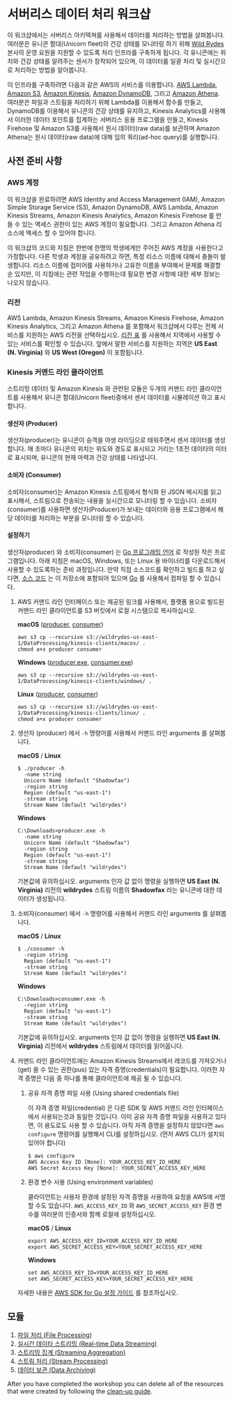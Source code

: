 # 서버리스 데이터 처리 워크샵

이 워크샵에서는 서버리스 아키텍쳐를 사용해서 데이터를 처리하는 방법을 살펴봅니다. 여러분은 유니콘 함대(Unicorn fleet)의 건강 상태를 모니터링 하기 위해 [Wild Rydes](http://www.wildrydes.com/) 본사의 운영 요원을 지원할 수 있도록 처리 인프라를 구축하게 됩니다. 각 유니콘에는 위치와 건강 상태를 알려주는 센서가 장착되어 있으며, 이 데이터를 일괄 처리 및 실시간으로  처리하는 방법을 알아봅니다.

이 인프라를 구축하려면 다음과 같은 AWS의 서비스를 이용합니다. [AWS Lambda](https://aws.amazon.com/lambda/), [Amazon S3](https://aws.amazon.com/s3/), [Amazon Kinesis](https://aws.amazon.com/kinesis/), [Amazon DynamoDB](https://aws.amazon.com/dynamodb/), 그리고 [Amazon Athena](https://aws.amazon.com/athena/). 여러분은 파일과 스트림을 처리하기 위해 Lambda를 이용해서 함수를 만들고, DynamoDB를 이용해서 유니콘의 건강 상태를 유지하고, Kinesis Analytics를 사용해서 이러한 데이터 포인트를 집계하는 서버리스 응용 프로그램을 만들고, Kinesis Firehose 및 Amazon S3를 사용해서 원시 데이터(raw data)를 보관하며 Amazon Athena는 원시 데이터(raw data)에 대해 임의 쿼리(ad-hoc query)를 실행합니다. 

## 사전 준비 사항

### AWS 계정

이 워크샵을 완료하려면 AWS Identity and Access Management (IAM), Amazon Simple Storage Service (S3), Amazon DynamoDB, AWS Lambda, Amazon Kinesis Streams, Amazon Kinesis Analytics, Amazon Kinesis Firehose 를 만들 수 있는 액세스 권한이 있는 AWS 계정이 필요합니다. 그리고 Amazon Athena 리소스에 액세스 할 수 있어야 합니다.

이 워크샵의 코드와 지침은 한번에 한명의 학생에게만 주어진 AWS 계정을 사용한다고 가정합니다. 다른 학생과 계정을 공유하려고 하면, 특정 리소스 이름에 대해서 충돌이 발생합니다. 리소스 이름에 접미어를 사용하거나 고유한 이름을 부여해서 문제를 해결할 순 있지만, 이 지침에는 관련 작업을 수행하는데 필요한 변경 사항에 대한 세부 정보는 나오지 않습니다.

### 리전

AWS Lambda, Amazon Kinesis Streams, Amazon Kinesis Firehose, Amazon Kinesis Analytics, 그리고 Amazon Athena 를 포함해서 워크샵에서 다루는 전체 서비스를 지원하는 AWS 리전을 선택하십시오. [리전 표][region-table] 를 사용해서 지역에서 사용할 수 있는 서비스를 확인할 수 있습니다. 앞에서 말한 서비스를 지원하는 지역은 **US East (N. Virginia)** 와 **US West (Oregon)** 이 포함됩니다.

### Kinesis 커맨드 라인 클라이언트

스트리밍 데이터 및 Amazon Kinesis 와 관련된 모듈은 두개의 커맨드 라인 클라이언트를 사용해서 유니콘 함대(Unicorn fleet)중에서 센서 데이터를 시뮬레이션 하고 표시합니다.

#### 생산자 (Producer)

생산자(producer)는 유니콘이 승객을 야생 라이딩으로 태워주면서 센서 데이터를 생성합니다. 매 초마다 유니콘의 위치는 위도와 경도로 표시되고 거리는 1초전 데이타의 미터로 표시되며, 유니콘의 현재 마력과 건강 상태를 나타냅니다.

#### 소비자 (Consumer)

소비자(consumer)는 Amazon Kinesis 스트림에서 형식화 된 JSON 메시지를 읽고 표시해서, 스트림으로 전송되는 내용을 실시간으로 모니터링 할 수 있습니다. 소비자(consumer)를 사용하면 생산자(Producer)가 보내는 데이터와 응용 프로그램에서 해당 데이터를 처리하는 부분을 모니터링 할 수 있습니다.

#### 설정하기

생산자(producer) 와 소비자(consumer) 는 [Go 프로그래밍 언어][go] 로 작성된 작은 프로그램입니다. 아래 지침은 macOS, Windows, 또는 Linux 용 바이너리를 다운로드해서 사용할 수 있도록하는 준비 과정입니다. 만약 직접 소스코드를 확인하고 빌드를 하고 싶다면, [소스 코드][client-src] 는 이 저장소에 포함되어 있으며 [Go][go] 를 사용해서 컴파일 할 수 있습니다.


1. AWS 커맨드 라인 인터페이스 또는 제공된 링크를 사용해서, 플랫폼 용으로 빌드된 커맨드 라인 클라이언트를 S3 버킷에서 로컬 시스템으로 복사하십시오.

	**macOS** ([producer][mac-producer], [consumer][mac-consumer])

	```console
	aws s3 cp --recursive s3://wildrydes-us-east-1/DataProcessing/kinesis-clients/macos/ .
	chmod a+x producer consumer
	```

	**Windows** ([producer.exe][win-producer], [consumer.exe][win-consumer])

	```console
	aws s3 cp --recursive s3://wildrydes-us-east-1/DataProcessing/kinesis-clients/windows/ .
	```

	**Linux** ([producer][linux-producer], [consumer][linux-consumer])

	```console
	aws s3 cp --recursive s3://wildrydes-us-east-1/DataProcessing/kinesis-clients/linux/ .
	chmod a+x producer consumer
	```

1. 생산자 (producer) 에서 `-h` 명령어를 사용해서 커맨드 라인 arguments 를 살펴봅니다.

	**macOS** / **Linux**

	```console
	$ ./producer -h
	  -name string
      Unicorn Name (default "Shadowfax")
      -region string
      Region (default "us-east-1")
      -stream string
      Stream Name (default "wildrydes")
	```

	**Windows**

	```console
	C:\Downloads>producer.exe -h
	  -name string
      Unicorn Name (default "Shadowfax")
      -region string
      Region (default "us-east-1")
      -stream string
      Stream Name (default "wildrydes")
	```

	기본값에 유의하십시오. arguments 인자 값 없이 명령을 실행하면 **US East (N. Virginia)** 리전의 **wildrydes** 스트림 이름의 **Shadowfax** 라는 유니콘에 대한 데이터가 생성됩니다.

1. 소비자(consumer) 에서 `-h` 명령어를 사용해서 커맨드 라인 arguments 를 살펴봅니다.

	**macOS** / **Linux**

	```console
	$ ./consumer -h
      -region string
      Region (default "us-east-1")
      -stream string
      Stream Name (default "wildrydes")
	```

	**Windows**

	```console
	C:\Downloads>consumer.exe -h
      -region string
      Region (default "us-east-1")
      -stream string
      Stream Name (default "wildrydes")
	```

	기본값에 유의하십시오. arguments 인자 값 없이 명령을 실행하면 **US East (N. Virginia)** 리전에서 **wildrydes** 스트림에서 데이터를 읽어옵니다. 

1. 커맨드 라인 클라이언트에는 Amazon Kinesis Streams에서 레코드를 가져오거나(get) 쓸 수 있는 권한(pus) 있는 자격 증명(credentials)이 필요합니다. 이러한 자격 증명은 다음 중 하나를 통해 클라이언트에 제공 될 수 있습니다.

	1. 	공유 자격 증명 파일 사용 (Using shared credentials file)

		이 자격 증명 파일(credential) 은 다른 SDK 및 AWS 커맨드 라인 인터페이스에서 사용되는것과 동일한 것입니다. 이미 공유 자격 증명 파일을 사용하고 있다면, 이 용도로도 사용 할 수 있습니다. 아직 자격 증명을 설정하지 않았다면  `aws configure` 명령어를 실행해서 CLI를 설정하십시오. (먼저 AWS CLI가 설치되있어야 합니다)
		
		```console
		$ aws configure
		AWS Access Key ID [None]: YOUR_ACCESS_KEY_ID_HERE
		AWS Secret Access Key [None]: YOUR_SECRET_ACCESS_KEY_HERE
		```

	1. 환경 변수 사용 (Using environment variables)

		클라이언트는 사용자 환경에 설정된 자격 증명을 사용하여 요청을 AWS에 서명 할 수도 있습니다. `AWS_ACCESS_KEY_ID` 와 `AWS_SECRET_ACCESS_KEY` 환경 변수를 여러분의 인증서와 함께 로컬에 설정하십시오.
		
		**macOS** / **Linux**
		
		```console
		export AWS_ACCESS_KEY_ID=YOUR_ACCESS_KEY_ID_HERE
		export AWS_SECRET_ACCESS_KEY=YOUR_SECRET_ACCESS_KEY_HERE
		```
		**Windows**
		
		```console
		set AWS_ACCESS_KEY_ID=YOUR_ACCESS_KEY_ID_HERE
		set AWS_SECRET_ACCESS_KEY=YOUR_SECRET_ACCESS_KEY_HERE
		```

	자세한 내용은 [AWS SDK for Go 설정 가이드][sdk-config] 를 참조하십시오.

## 모듈

1. [파일 처리 (File Processing)](1_FileProcessing/README.md)
1. [실시간 데이타 스트리밍 (Real-time Data Streaming)](2_DataStreaming/README.md)
1. [스트리밍 집계 (Streaming Aggregation)](3_StreamingAggregation/README.md)
1. [스트림 처리 (Stream Processing)](4_StreamProcessing/README.md)
1. [데이터 보관 (Data Archiving)](5_DataArchiving/README.md)

After you have completed the workshop you can delete all of the resources that were created by following the [clean-up guide].

[region-table]: https://aws.amazon.com/about-aws/global-infrastructure/regional-product-services/
[go]: https://www.golang.org
[client-src]: kinesis-clients
[mac-producer]: https://s3.amazonaws.com/wildrydes-us-east-1/DataProcessing/kinesis-clients/macos/producer
[mac-consumer]: https://s3.amazonaws.com/wildrydes-us-east-1/DataProcessing/kinesis-clients/macos/consumer
[win-producer]: https://s3.amazonaws.com/wildrydes-us-east-1/DataProcessing/kinesis-clients/windows/producer.exe
[win-consumer]: https://s3.amazonaws.com/wildrydes-us-east-1/DataProcessing/kinesis-clients/windows/consumer.exe
[linux-producer]: https://s3.amazonaws.com/wildrydes-us-east-1/DataProcessing/kinesis-clients/linux/producer
[linux-consumer]: https://s3.amazonaws.com/wildrydes-us-east-1/DataProcessing/kinesis-clients/linux/consumer
[sdk-config]: https://docs.aws.amazon.com/sdk-for-go/v1/developer-guide/configuring-sdk.html
[clean-up guide]: 9_CleanUp/README.md
